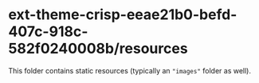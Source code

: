 # ext-theme-crisp-eeae21b0-befd-407c-918c-582f0240008b/resources

This folder contains static resources (typically an `"images"` folder as well).

